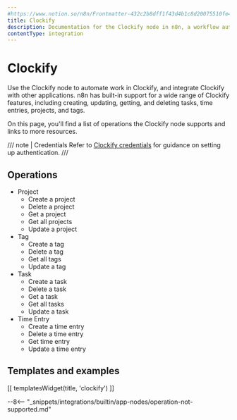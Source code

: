 ```yaml
---
#https://www.notion.so/n8n/Frontmatter-432c2b8dff1f43d4b1c8d20075510fe4
title: Clockify
description: Documentation for the Clockify node in n8n, a workflow automation platform. Includes details of operations and configuration, and links to examples and credentials information.
contentType: integration
---
```


# Clockify

Use the Clockify node to automate work in Clockify, and integrate Clockify with other applications. n8n has built-in support for a wide range of Clockify features, including creating, updating, getting, and deleting tasks, time entries, projects, and tags.

On this page, you'll find a list of operations the Clockify node supports and links to more resources.

/// note | Credentials
Refer to [Clockify credentials](/integrations/builtin/credentials/clockify/) for guidance on setting up authentication. 
///

## Operations

* Project
    * Create a project
    * Delete a project
    * Get a project
    * Get all projects
    * Update a project
* Tag
    * Create a tag
    * Delete a tag
    * Get all tags
    * Update a tag
* Task
    * Create a task
    * Delete a task
    * Get a task
    * Get all tasks
    * Update a task
* Time Entry
    * Create a time entry
    * Delete a time entry
    * Get time entry
    * Update a time entry

## Templates and examples

<!-- see https://www.notion.so/n8n/Pull-in-templates-for-the-integrations-pages-37c716837b804d30a33b47475f6e3780 -->
[[ templatesWidget(title, 'clockify') ]]

--8<-- "_snippets/integrations/builtin/app-nodes/operation-not-supported.md"

